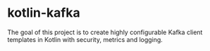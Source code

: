 # kotlin-kafka

The goal of this project is to create highly configurable Kafka client templates in Kotlin with security, metrics and logging.

